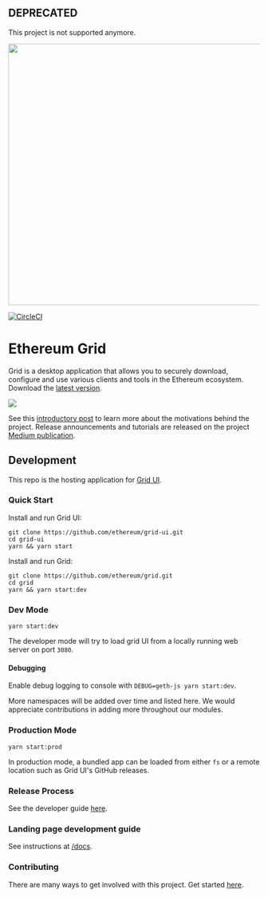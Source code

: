   ## DEPRECATED
This project is not supported anymore.

<p align="center">
<img src="https://user-images.githubusercontent.com/47108/53807420-80433380-3f1d-11e9-80cd-967aabb26506.png" width="524" />
</p>

[![CircleCI](https://circleci.com/gh/ethereum/grid/tree/master.svg?style=svg)](https://circleci.com/gh/ethereum/grid/tree/master)

# Ethereum Grid

Grid is a desktop application that allows you to securely download, configure and use various clients and tools in the Ethereum ecosystem. Download the [latest version](https://grid.ethereum.org/).

![](https://imgur.com/T3Tt65P.jpg)

See this [introductory post](https://medium.com/ethereum-grid/introducing-ethereum-grid-1e65e7fb771e) to learn more about the motivations behind the project. Release announcements and tutorials are released on the project [Medium publication](https://medium.com/ethereum-grid).

## Development

This repo is the hosting application for [Grid UI](https://github.com/ethereum/grid-ui).

### Quick Start

Install and run Grid UI:

```
git clone https://github.com/ethereum/grid-ui.git
cd grid-ui
yarn && yarn start
```

Install and run Grid:

```
git clone https://github.com/ethereum/grid.git
cd grid
yarn && yarn start:dev
```

### Dev Mode

`yarn start:dev`

The developer mode will try to load grid UI from a locally running web server on port `3080`.

#### Debugging

Enable debug logging to console with `DEBUG=geth-js yarn start:dev`.

More namespaces will be added over time and listed here. We would appreciate contributions in adding more throughout our modules.

### Production Mode

`yarn start:prod`

In production mode, a bundled app can be loaded from either `fs` or a remote location such as Grid UI's GitHub releases.

### Release Process

See the developer guide [here](/RELEASE.md).

### Landing page development guide

See instructions at [/docs](/docs/).

### Contributing

There are many ways to get involved with this project. Get started [here](/CONTRIBUTING.md).
